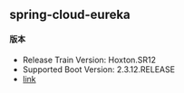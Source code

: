 ## spring-cloud-eureka

#### 版本
- Release Train Version: Hoxton.SR12
- Supported Boot Version: 2.3.12.RELEASE
- [link](https://docs.spring.io/spring-cloud/docs/Hoxton.SR12/reference/html/)